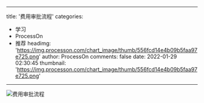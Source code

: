 
---
title: '费用审批流程'
categories: 
 - 学习
 - ProcessOn
 - 推荐
headimg: 'https://img.processon.com/chart_image/thumb/556fcd14e4b09b5faa97e725.png'
author: ProcessOn
comments: false
date: 2022-01-29 02:30:45
thumbnail: 'https://img.processon.com/chart_image/thumb/556fcd14e4b09b5faa97e725.png'
---

<div>   
<img class="thumb" alt="费用审批流程" src="https://img.processon.com/chart_image/thumb/556fcd14e4b09b5faa97e725.png" referrerpolicy="no-referrer">
<p></p>  
</div>
            
